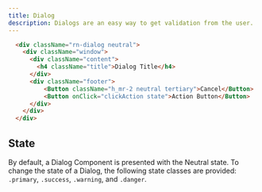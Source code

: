 ```yaml
---
title: Dialog
description: Dialogs are an easy way to get validation from the user.
---
```


```html
  <div className="rn-dialog neutral">
    <div className="window">
      <div className="content">
        <h4 className="title">Dialog Title</h4>
      </div>
      <div className="footer">
          <Button className="h_mr-2 neutral tertiary">Cancel</Button>
          <Button onClick="clickAction state">Action Button</Button>
      </div>
    </div>
  </div>
```

## State

By default, a Dialog Component is presented with the Neutral state. To change the state of a Dialog, the following state classes are provided: `.primary`, `.success`, `.warning`, and `.danger`.
